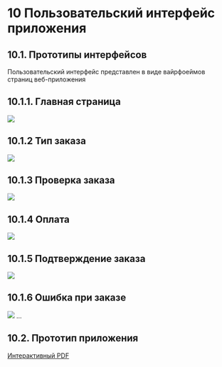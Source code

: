 # 10	Пользовательский интерфейс приложения
## 10.1.	Прототипы интерфейсов
Пользовательский интерфейс представлен в виде вайрфоеймов страниц веб-приложения

## 10.1.1.	Главная страница
![](wf/main_page.png)

## 10.1.2 Тип заказа

![](wf/type_order.png)

## 10.1.3 Проверка заказа

![](wf/check_order.png)

## 10.1.4 Оплата

![](wf/payment.png)

## 10.1.5 Подтверждение заказа

![](wf/order_confirmation.png)

## 10.1.6 Ошибка при заказе 

![](wf/error.png)
...
## 10.2.	Прототип приложения

[Интерактивный PDF](wf/prototype.pdf)
